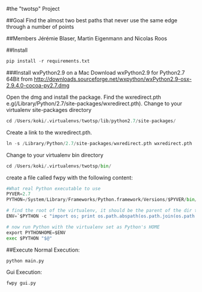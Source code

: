 #the "twotsp" Project


##Goal
Find the almost two best paths that never use the same edge through a number of points

##Members 
Jérémie Blaser, Martin Eigenmann and Nicolas Roos

##Install
```python
pip install -r requirements.txt
```
###Install wxPython2.9 on a Mac
Download wxPython2.9 for Python2.7 64Bit from http://downloads.sourceforge.net/wxpython/wxPython2.9-osx-2.9.4.0-cocoa-py2.7.dmg

Open the dmg and install the package. Find the wxredirect.pth e.g(/Library/Python/2.7/site-packages/wxredirect.pth). 
Change to your virtualenv site-packages directory
```python
cd /Users/koki/.virtualenvs/twotsp/lib/python2.7/site-packages/
```
Create a link to the wxredirect.pth.
```python
ln -s /Library/Python/2.7/site-packages/wxredirect.pth wxredirect.pth
```

Change to your virtualenv bin directory
```python
cd /Users/koki/.virtualenvs/twotsp/bin/
```
create a file called fwpy with the following content:
```python
#What real Python executable to use
PYVER=2.7
PYTHON=/System/Library/Frameworks/Python.framework/Versions/$PYVER/bin/python$PYVER

# find the root of the virtualenv, it should be the parent of the dir this script is in
ENV=`$PYTHON -c "import os; print os.path.abspath(os.path.join(os.path.dirname(\"$0\"), '..'))"`

# now run Python with the virtualenv set as Python's HOME
export PYTHONHOME=$ENV
exec $PYTHON "$@"
```


##Execute
Normal Execution:
```python
python main.py
```

Gui Execution:
```python
fwpy gui.py
```